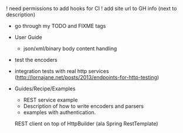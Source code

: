 ! need permissions to add hooks for CI
! add site url to GH info (next to description)
- go through my TODO and FIXME tags

- User Guide
    - json/xml/binary body content handling
    
- test the encoders
- integration tests with real http services (http://lornajane.net/posts/2013/endpoints-for-http-testing)
       
- Guides/Recipe/Examples
    - REST service example
    - Description of how to write encoders and parsers
    - examples with authentication.
    
    REST client on top of HttpBuilder (ala Spring RestTemplate)
    
    
    
